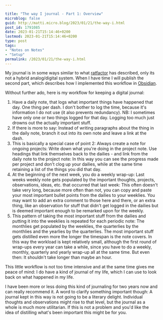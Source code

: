 ```yaml
---

title: "The way I journal - Part 1: Overview"
microblog: false
guid: http://matti.micro.blog/2023/01/21/the-way-i.html
post_id: 1791085
date: 2023-01-21T15:14:46+0200
lastmod: 2023-01-21T15:14:46+0200
type: post
tags:
- "Notes on Notes"
- "Setup"
permalink: /2023/01/21/the-way-i.html
---
```

My journal is in some ways similar to what [ratfactor](http://ratfactor.com/notes) has described, only its not a hybrid analog/digital system. When I have time I will publish the second part, which describes how I implemented this workflow in [Obsidian](/2022/02/27/good-apps-obsidian.html).

Without further ado, here is my workflow for keeping a digital journal:

1. Have a daily note, that logs what important things have happened that day. One thing per dash. I don't bother to log the time, because it's information I do not use (it also prevents redundancy). NB: I sometimes have only one or two things logged for that day. Logging too much just drowns out the actually important stuff.
2. If there is more to say: Instead of writing paragraphs about the thing in the daily note, branch it out into its own note and leave a link at the dash.
3. This is basically a special case of point 2: Always create a note for ongoing projects: Write down what you're doing in the project note. Use headings that link themselves back to the dailies - and link from the daily note to the project note: In this way you can see the progress made per project and don't clog up your dailies, while at the same time retaining a list of the things you did that day.
4. At the beginning of the next week, you do a weekly wrap-up: Last weeks weekly note gets populated by the important thoughts, projects, observations, ideas, etc. that occurred that last week: This often doesn't take very long, because more often than not, you can copy and paste your most important bullet points from the dailies to your weeklies. You may want to add an extra comment to those here and there, or an extra thing, like an observation for stuff that didn't get logged in the dailies but is deemed important enough to be remarked upon for the weekly.
5. This pattern of taking the most important stuff from the dailies and putting it into the weeklies is repeated for each periodic note: The monthlies get populated by the weeklies, the quarterlies by the monthlies and the yearlies by the quarterlies. The most important stuff gets distilled even more the longer the timespan is the note covers. In this way the workload is kept relatively small, although the first round of wrap-ups every year can take a while, since you have to do a weekly, monthly, quarterly and yearly wrap-up all at the same time. But even then: It shouldn't take longer than maybe an hour.

This little workflow is not too time intensive and at the same time gives me peace of mind: I do have a kind of journal of my life, which I can use to look back on what happened in my life.

I have been more or less doing this kind of journaling for two years now and can really recommend it. A word to clarify something important though: A journal kept in this way is not going to be a literary delight. Individual thoughts and observations might rise to that level, but the journal as a whole is much more utilitarian. If this is not a problem and you'd like the idea of distilling what's been important this might be for you.

